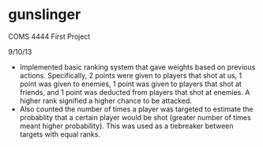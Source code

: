 gunslinger
==========

COMS 4444 First Project

9/10/13

- Implemented basic ranking system that gave weights based on previous actions. Specifically, 2 points were given to players that shot at us, 1 point was given to enemies, 1 point was given to players that shot at friends, and 1 point was deducted from players that shot at enemies. A higher rank signified a higher chance to be attacked.
- Also counted the number of times a player was targeted to estimate the probablity that a certain player would be shot (greater number of times meant higher probability). This was used as a tiebreaker between targets with equal ranks.
